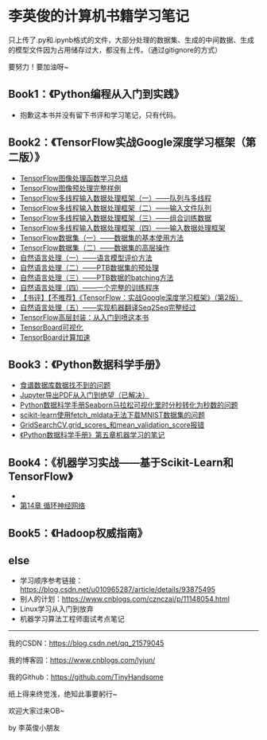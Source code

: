 # 李英俊的计算机书籍学习笔记

只上传了.py和.ipynb格式的文件，大部分处理的数据集、生成的中间数据、生成的模型文件因为占用储存过大，都没有上传。（通过gitignore的方式）

要努力！要加油呀~

## Book1：《Python编程从入门到实践》

  - 抱歉这本书并没有留下书评和学习笔记，只有代码。

## Book2：《TensorFlow实战Google深度学习框架（第二版）》

  - [TensorFlow图像处理函数学习总结](https://blog.csdn.net/qq_21579045/article/details/86569934)
  - [TensorFlow图像预处理完整样例](https://blog.csdn.net/qq_21579045/article/details/86708656)
  - [TensorFlow多线程输入数据处理框架（一）——队列与多线程](https://blog.csdn.net/qq_21579045/article/details/86758536)
  - [TensorFlow多线程输入数据处理框架（二）——输入文件队列](https://blog.csdn.net/qq_21579045/article/details/86762578)
  - [TensorFlow多线程输入数据处理框架（三）——组合训练数据](https://blog.csdn.net/qq_21579045/article/details/86772832)
  - [TensorFlow多线程输入数据处理框架（四）——输入数据处理框架](https://blog.csdn.net/qq_21579045/article/details/86776887)
  - [TensorFlow数据集（一）——数据集的基本使用方法](https://blog.csdn.net/qq_21579045/article/details/86904202)
  - [TensorFlow数据集（二）——数据集的高层操作](https://blog.csdn.net/qq_21579045/article/details/87092969)
  - [自然语言处理（一）——语言模型评价方法](https://blog.csdn.net/qq_21579045/article/details/87689562)
  - [自然语言处理（二）——PTB数据集的预处理](https://blog.csdn.net/qq_21579045/article/details/87782302)
  - [自然语言处理（三）——PTB数据的batching方法](https://blog.csdn.net/qq_21579045/article/details/87894986)
  - [自然语言处理（四）——一个完整的训练程序](https://blog.csdn.net/qq_21579045/article/details/87937488)
  - [【书评】【不推荐】《TensorFlow：实战Google深度学习框架》（第2版）](https://blog.csdn.net/qq_21579045/article/details/88388665)
  - [自然语言处理（五）——实现机器翻译Seq2Seq完整经过](https://blog.csdn.net/qq_21579045/article/details/88657013)
  - [TensorFlow高层封装：从入门到喷这本书](https://blog.csdn.net/qq_21579045/article/details/89848142)
  - [TensorBoard可视化](https://blog.csdn.net/qq_21579045/article/details/90173916)
  - [TensorBoard计算加速](https://blog.csdn.net/qq_21579045/article/details/90298107)

## Book3：《Python数据科学手册》

  - [食谱数据库数据找不到的问题](https://blog.csdn.net/qq_21579045/article/details/90404382)
  - [Jupyter导出PDF从入门到绝望（已解决）](https://blog.csdn.net/qq_21579045/article/details/90451576)
  - [Python数据科学手册Seaborn马拉松可视化里时分秒转化为秒数的问题](https://blog.csdn.net/qq_21579045/article/details/90692003)
  - [scikit-learn使用fetch_mldata无法下载MNIST数据集的问题](<https://blog.csdn.net/qq_21579045/article/details/91347382>)
  - [GridSearchCV.grid_scores_和mean_validation_score报错](<https://blog.csdn.net/qq_21579045/article/details/91435570>)
  - [《Python数据科学手册》第五章机器学习的笔记](<https://blog.csdn.net/qq_21579045/article/details/91533128>)

## Book4：《机器学习实战——基于Scikit-Learn和TensorFlow》

  - 
  - [第14章 循环神经网络](<https://blog.csdn.net/qq_21579045/article/details/92986126>)



## Book5：《Hadoop权威指南》



## else

- 学习顺序参考链接：https://blog.csdn.net/u010965287/article/details/93875495
- 别人的计划：https://www.cnblogs.com/cznczai/p/11148054.html
- Linux学习从入门到放弃
- 机器学习算法工程师面试考点笔记

------

我的CSDN：https://blog.csdn.net/qq_21579045

我的博客园：https://www.cnblogs.com/lyjun/

我的Github：https://github.com/TinyHandsome

纸上得来终觉浅，绝知此事要躬行~

欢迎大家过来OB~

by 李英俊小朋友